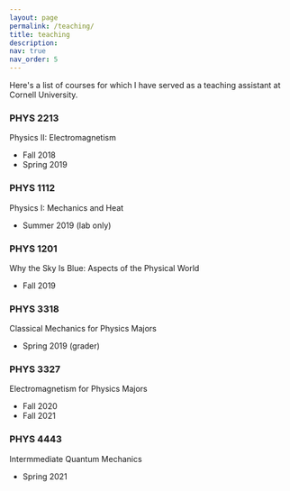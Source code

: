 ```yaml
---
layout: page
permalink: /teaching/
title: teaching
description:
nav: true
nav_order: 5
---
```


Here's a list of courses for which I have served as a teaching assistant at Cornell University. 

### PHYS 2213
Physics II: Electromagnetism
- Fall 2018
- Spring 2019

### PHYS 1112
Physics I: Mechanics and Heat
- Summer 2019 (lab only)

### PHYS 1201
Why the Sky Is Blue: Aspects of the Physical World
- Fall 2019

### PHYS 3318
Classical Mechanics for Physics Majors
- Spring 2019 (grader)

### PHYS 3327
Electromagnetism for Physics Majors
- Fall 2020
- Fall 2021

### PHYS 4443
Intermmediate Quantum Mechanics
- Spring 2021


